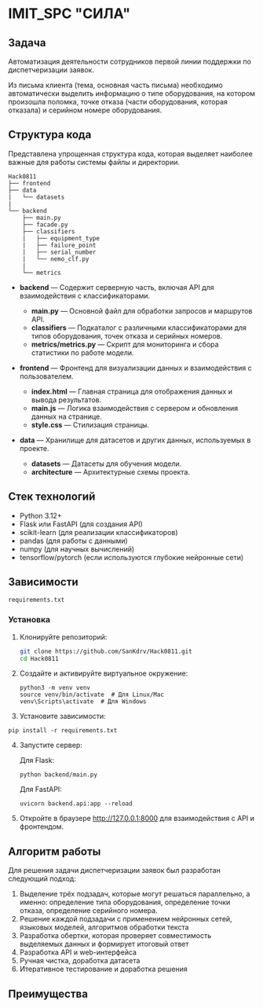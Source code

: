 # IMIT_SPC "СИЛА"

## Задача

Автоматизация деятельности сотрудников первой линии поддержки по диспетчеризации заявок.

Из письма клиента (тема, основная часть письма) необходимо автоматически выделить информацию о типе оборудования, на
котором произошла поломка, точке отказа (части оборудования, которая отказала) и серийном номере оборудования.

## Структура кода

Представлена упрощенная структура кода, которая выделяет наиболее важные для работы системы файлы и директории.

```
Hack0811
├── frontend
├── data
|   └── datasets
|
└── backend
    ├── main.py
    ├── facade.py
    ├── classifiers
    |   ├── equipment_type
    |   ├── failure_point
    |   ├── serial_number
    |   └── nemo_clf.py
    |
    └── metrics
```

- **backend** — Содержит серверную часть, включая API для взаимодействия с классификаторами.
    - **main.py** — Основной файл для обработки запросов и маршрутов API.
    - **classifiers** — Подкаталог с различными классификаторами для типов оборудования, точек отказа и серийных
      номеров.
    - **metrics/metrics.py** — Скрипт для мониторинга и сбора статистики по работе модели.

- **frontend** — Фронтенд для визуализации данных и взаимодействия с пользователем.
    - **index.html** — Главная страница для отображения данных и вывода результатов.
    - **main.js** — Логика взаимодействия с сервером и обновления данных на странице.
    - **style.css** — Стилизация страницы.

- **data** — Хранилище для датасетов и других данных, используемых в проекте.
    - **datasets** — Датасеты для обучения модели.
    - **architecture** — Архитектурные схемы проекта.

## Стек технологий

- Python 3.12+
- Flask или FastAPI (для создания API)
- scikit-learn (для реализации классификаторов)
- pandas (для работы с данными)
- numpy (для научных вычислений)
- tensorflow/pytorch (если используются глубокие нейронные сети)

## Зависимости

`requirements.txt`

### Установка

1. Клонируйте репозиторий:

   ```bash
   git clone https://github.com/SanKdrv/Hack0811.git
   cd Hack0811
   ```

2. Создайте и активируйте виртуальное окружение:

   ```
   python3 -m venv venv
   source venv/bin/activate  # Для Linux/Mac
   venv\Scripts\activate  # Для Windows
   ```

3. Установите зависимости:

`pip install -r requirements.txt`

4. Запустите сервер:

   Для Flask:

   `python backend/main.py`

    Для FastAPI:
    
    `uvicorn backend.api:app --reload`


5. Откройте в браузере http://127.0.0.1:8000 для взаимодействия с API и фронтендом.

## Алгоритм работы

Для решения задачи диспетчеризации заявок был разработан следующий подход:
1. Выделение трёх подзадач, которые могут решаться параллельно, а именно: определение типа оборудования, определение точки отказа, определение серийного номера.
2. Решение каждой подзадачи с применением нейронных сетей, языковых моделей, алгоритмов обработки текста
3. Разработка обертки, которая проверяет совместимость выделяемых данных и формирует итоговый ответ
4. Разработка API и web-интерфейса
5. Ручная чистка, доработка датасета
6. Итеративное тестирование и доработка решения


## Преимущества

